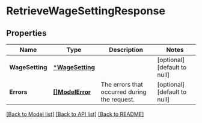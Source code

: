 # RetrieveWageSettingResponse

## Properties
Name | Type | Description | Notes
------------ | ------------- | ------------- | -------------
**WageSetting** | [***WageSetting**](WageSetting.md) |  | [optional] [default to null]
**Errors** | [**[]ModelError**](Error.md) | The errors that occurred during the request. | [optional] [default to null]

[[Back to Model list]](../README.md#documentation-for-models) [[Back to API list]](../README.md#documentation-for-api-endpoints) [[Back to README]](../README.md)

